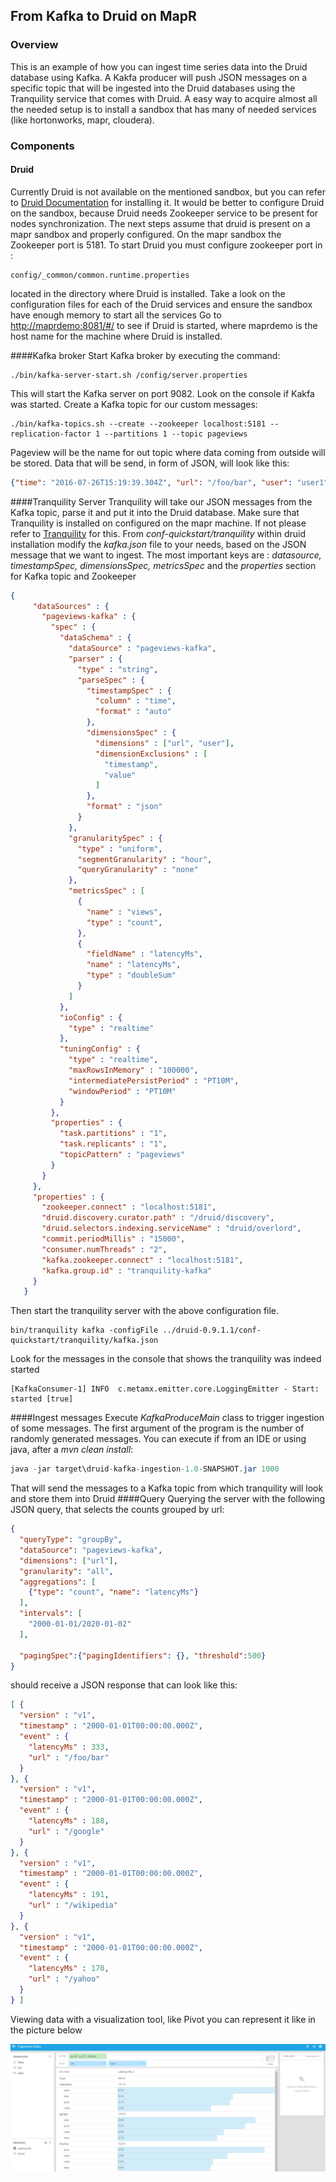 ## **From Kafka to Druid on MapR**

### Overview

This is an example of how you can ingest time series data into the Druid database using Kafka.
A Kakfa producer will push JSON messages on a specific topic that will be ingested into the Druid databases using the Tranquility service that comes with Druid.
A easy way to acquire almost all the needed setup is to install a sandbox that has many of needed services (like hortonworks, mapr, cloudera). 

### Components
#### Druid
Currently Druid is not available on the mentioned sandbox, but you can refer to [Druid Documentation](http://druid.io/docs/0.9.0/tutorials/quickstart.html) for installing it.
It would be better to configure Druid on the sandbox, because Druid needs Zookeeper service to be present for nodes synchronization.
The next steps assume that druid is present on a mapr sandbox and properly configured.
On the mapr sandbox the Zookeeper port is 5181. To start Druid you must configure zookeeper port in :
```shell
config/_common/common.runtime.properties
``` 
located in the directory where Druid is installed.
Take a look on the configuration files for each of the Druid services and ensure the sandbox have enough memory to start all the services
Go to [http://maprdemo:8081/#/](http://maprdemo:8081/#/) to see if Druid is started, where maprdemo is the host name for the machine where Druid is installed.
    
####Kafka broker
Start Kafka broker by executing the command: 
```shell
./bin/kafka-server-start.sh /config/server.properties
```
This will start the Kafka server on port 9082. Look on the console if Kakfa was started.
Create a Kafka topic for our custom messages: 
```shell
./bin/kafka-topics.sh --create --zookeeper localhost:5181 --replication-factor 1 --partitions 1 --topic pageviews
```
Pageview will be the name for out topic where data coming from outside will be stored. Data that will be send, in form of JSON, will look like this:
```json
{"time": "2016-07-26T15:19:39.304Z", "url": "/foo/bar", "user": "user1", "latencyMs": 32}
```
    
    
####Tranquility Server
Tranquility will take our JSON messages from the Kafka topic, parse it and put it into the Druid database.
Make sure that Tranquility is installed on configured on the mapr machine. If not please refer to [Tranquility](https://github.com/druid-io/tranquility) for this.
From _conf-quickstart/tranquility_ within druid installation modify the _kafka.json_ file to your needs, based on the JSON message that we want to ingest.
The most important keys are : _datasource, timestampSpec, dimensionsSpec, metricsSpec_ and the _properties_ section for Kafka topic and Zookeeper 

```json
{
     "dataSources" : {
       "pageviews-kafka" : {
         "spec" : {
           "dataSchema" : {
             "dataSource" : "pageviews-kafka",
             "parser" : {
               "type" : "string",
               "parseSpec" : {
                 "timestampSpec" : {
                   "column" : "time",
                   "format" : "auto"
                 },
                 "dimensionsSpec" : {
                   "dimensions" : ["url", "user"],
                   "dimensionExclusions" : [
                     "timestamp",
                     "value"
                   ]
                 },
                 "format" : "json"
               }
             },
             "granularitySpec" : {
               "type" : "uniform",
               "segmentGranularity" : "hour",
               "queryGranularity" : "none"
             },
             "metricsSpec" : [
               {
                 "name" : "views",
                 "type" : "count", 
               },
               {
                 "fieldName" : "latencyMs",
                 "name" : "latencyMs",
                 "type" : "doubleSum"
               }
             ]
           },
           "ioConfig" : {
             "type" : "realtime"
           },
           "tuningConfig" : {
             "type" : "realtime",
             "maxRowsInMemory" : "100000",
             "intermediatePersistPeriod" : "PT10M",
             "windowPeriod" : "PT10M"
           }
         },
         "properties" : {
           "task.partitions" : "1",
           "task.replicants" : "1",
           "topicPattern" : "pageviews"
         }
       }
     },
     "properties" : {
       "zookeeper.connect" : "localhost:5181",
       "druid.discovery.curator.path" : "/druid/discovery",
       "druid.selectors.indexing.serviceName" : "druid/overlord",
       "commit.periodMillis" : "15000",
       "consumer.numThreads" : "2",
       "kafka.zookeeper.connect" : "localhost:5181",
       "kafka.group.id" : "tranquility-kafka"
     }
   }
```

Then start the tranquility server with the above configuration file.
```
bin/tranquility kafka -configFile ../druid-0.9.1.1/conf-quickstart/tranquility/kafka.json
```
Look for the messages in the console that shows the tranquility was indeed started
```
[KafkaConsumer-1] INFO  c.metamx.emitter.core.LoggingEmitter - Start: started [true]
```
####Ingest messages
Execute _KafkaProduceMain_ class to trigger ingestion of some messages. The first argument of the program is the number of randomly generated messages.
You can execute if from an IDE or using java, after a _mvn clean install_: 
```java
java -jar target\druid-kafka-ingestion-1.0-SNAPSHOT.jar 1000
```

That will send the messages to a Kafka topic from which tranquility will look and store them into Druid
####Query
Querying the server with the following JSON query, that selects the counts grouped by url:
```json
{
  "queryType": "groupBy",
  "dataSource": "pageviews-kafka",
  "dimensions": ["url"],
  "granularity": "all",
  "aggregations": [
    {"type": "count", "name": "latencyMs"}
  ],
  "intervals": [
    "2000-01-01/2020-01-02"
  ],

  "pagingSpec":{"pagingIdentifiers": {}, "threshold":500}
}
```
should receive a JSON response that can look like this:
```json
[ {
  "version" : "v1",
  "timestamp" : "2000-01-01T00:00:00.000Z",
  "event" : {
    "latencyMs" : 333,
    "url" : "/foo/bar"
  }
}, {
  "version" : "v1",
  "timestamp" : "2000-01-01T00:00:00.000Z",
  "event" : {
    "latencyMs" : 188,
    "url" : "/google"
  }
}, {
  "version" : "v1",
  "timestamp" : "2000-01-01T00:00:00.000Z",
  "event" : {
    "latencyMs" : 191,
    "url" : "/wikipedia"
  }
}, {
  "version" : "v1",
  "timestamp" : "2000-01-01T00:00:00.000Z",
  "event" : {
    "latencyMs" : 170,
    "url" : "/yahoo"
  }
} ]
```

Viewing data with a visualization tool, like Pivot you can represent it like in the picture below

![Pivot Druid](src/main/resources/pivot.png)